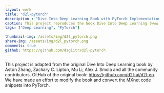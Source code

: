 ```yaml
---
layout: work
title: "d2l-pytorch"
description : "Dive Into Deep Learning Book with PyTorch Implementation"
caption: This project reproduces the book Dive Into Deep Learning (www.d2l.ai), adapting the code from MXNet into PyTorch.
tags: ["Deep Learning", "PyTorch"]

thumbnail-img: /assets/img/d2l_pytorch.png
share-img: /assets/img/d2l_pytorch.png
comments: true
github: https://github.com/dsgiitr/d2l-pytorch
---
```


This project is adapted from the original Dive Into Deep Learning book by Aston Zhang, Zachary C. Lipton, Mu Li, Alex J. Smola and all the community contributors. GitHub of the original book: https://github.com/d2l-ai/d2l-en. We have made an effort to modify the book and convert the MXnet code snippets into PyTorch.

